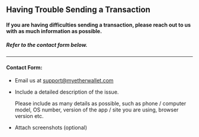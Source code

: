 ## Having Trouble Sending a Transaction

#### If you are having difficulties sending a transaction, please reach out to us with as much information as possible.

##### Refer to the contact form below.

---

#### Contact Form:

- Email us at support@myetherwallet.com

- <p>Include a detailed description of the issue.</p>
  <note>Please include as many details as possible, such as phone / computer model, OS number, version of the app / site you are using, browser version etc.</note>

- Attach screenshots (optional)
